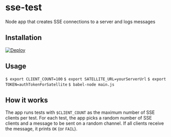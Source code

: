 # sse-test
Node app that creates SSE connections to a server and logs messages 

## Installation
[![Deploy](https://www.herokucdn.com/deploy/button.png)](https://heroku.com/deploy)

## Usage
`$ export CLIENT_COUNT=100`
`$ export SATELLITE_URL=yourServerUrl`
`$ export TOKEN=authTokenForSatellite`
`$ babel-node main.js`

## How it works
The app runs tests with `$CLIENT_COUNT` as the maximum number of SSE clients per test.
For each test, the app picks a random number of SSE clients and a message to be sent on a random channel. If all clients receive the message, it prints `OK` (or `FAIL`). 
